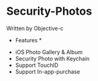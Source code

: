 # Security-Photos
Written by Objective-c

* Features *
- iOS Photo Gallery & Album
- Security Photo with Keychain
- Support TouchID
- Support In-app-purchase

